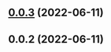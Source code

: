 ## [0.0.3](https://github.com/avocadoteam/react-mapkitjs/compare/v0.0.2...v0.0.3) (2022-06-11)

## 0.0.2 (2022-06-11)
